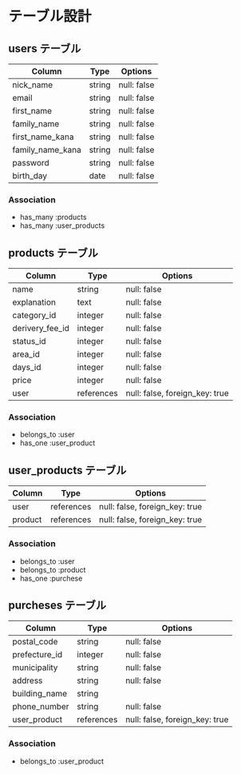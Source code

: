 # テーブル設計

## users テーブル

| Column           | Type   | Options     |
| ---------------- | ------ | ----------- |
| nick_name        | string | null: false |
| email            | string | null: false |
| first_name       | string | null: false |
| family_name      | string | null: false |
| first_name_kana  | string | null: false |
| family_name_kana | string | null: false |
| password         | string | null: false |
| birth_day        | date   | null: false |

### Association

- has_many :products
- has_many :user_products

## products テーブル

| Column          | Type       | Options                         |
| --------------- | ---------- | ------------------------------- |
| name            | string     | null: false                     |
| explanation     | text       | null: false                     |
| category_id     | integer    | null: false                     |
| derivery_fee_id | integer    | null: false                     |
| status_id       | integer    | null: false                     |
| area_id         | integer    | null: false                     |
| days_id         | integer    | null: false                     |
| price           | integer    | null: false                     |
| user            | references | null: false, foreign_key: true  |

### Association

- belongs_to :user
- has_one    :user_product

## user_products テーブル

| Column  | Type       | Options                        |
| ------- | ---------- | ------------------------------ |
| user    | references | null: false, foreign_key: true |
| product | references | null: false, foreign_key: true |

### Association

- belongs_to :user
- belongs_to :product
- has_one    :purchese

## purcheses テーブル

| Column        | Type       | Options                        |
| ------------- | ---------- | ------------------------------ |
| postal_code   | string     | null: false                    |
| prefecture_id | integer    | null: false                    |
| municipality  | string     | null: false                    |
| address       | string     | null: false                    |
| building_name | string     |                                |
| phone_number  | string     | null: false                    |
| user_product  | references | null: false, foreign_key: true |

### Association

- belongs_to :user_product